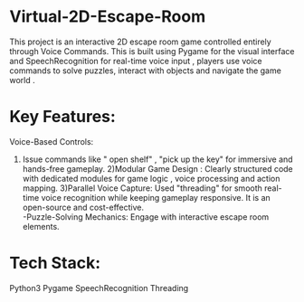 # Virtual-2D-Escape-Room
This project is an interactive 2D escape room game controlled entirely through Voice Commands. 
This is built using Pygame for the visual interface and SpeechRecognition for real-time voice input , players use voice commands to solve puzzles, interact with objects and navigate the game world .

# Key Features:
Voice-Based Controls:
1) Issue commands like " open shelf" , "pick up the key" for immersive and hands-free gameplay.
2)Modular Game Design : Clearly structured code with dedicated modules for game logic , voice processing and action mapping.
3)Parallel Voice Capture: Used "threading" for smooth real-time voice recognition while keeping gameplay responsive.
It is an open-source and cost-effective.   
-Puzzle-Solving Mechanics:
Engage with interactive escape room elements.

# Tech Stack:
Python3
Pygame
SpeechRecognition
Threading 
